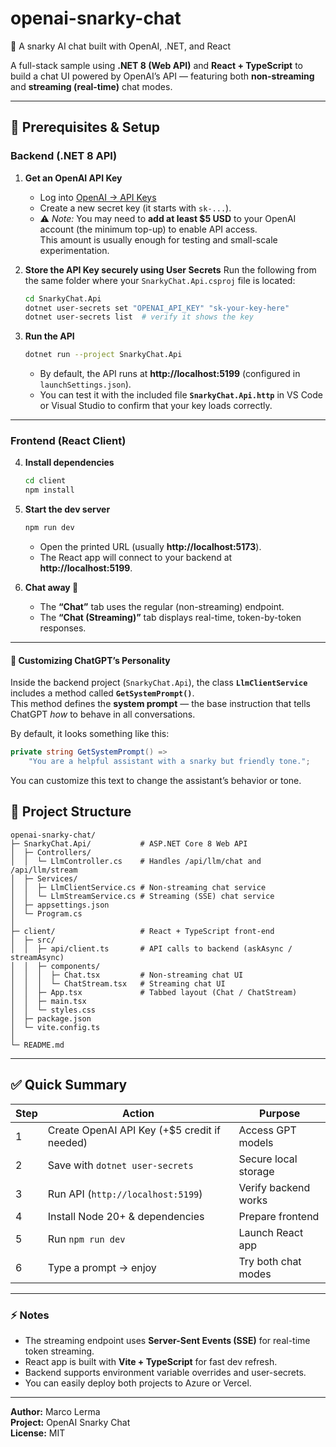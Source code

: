 # openai-snarky-chat
🧠 A snarky AI chat built with OpenAI, .NET, and React

A full-stack sample using **.NET 8 (Web API)** and **React + TypeScript** to build a chat UI powered by OpenAI’s API — featuring both **non-streaming** and **streaming (real-time)** chat modes.

---

## 🧰 Prerequisites & Setup

### **Backend (.NET 8 API)**

1. **Get an OpenAI API Key**
   - Log into [OpenAI → API Keys](https://platform.openai.com/account/api-keys)
   - Create a new secret key (it starts with `sk-...`).
   - ⚠️ *Note:* You may need to **add at least $5 USD** to your OpenAI account (the minimum top-up) to enable API access.  
     This amount is usually enough for testing and small-scale experimentation.

2. **Store the API Key securely using User Secrets**
   Run the following from the same folder where your `SnarkyChat.Api.csproj` file is located:

   ```bash
   cd SnarkyChat.Api
   dotnet user-secrets set "OPENAI_API_KEY" "sk-your-key-here"
   dotnet user-secrets list  # verify it shows the key
   ```

3. **Run the API**
   ```bash
   dotnet run --project SnarkyChat.Api
   ```
   - By default, the API runs at **http://localhost:5199** (configured in `launchSettings.json`).
   - You can test it with the included file **`SnarkyChat.Api.http`** in VS Code or Visual Studio to confirm that your key loads correctly.

---

### **Frontend (React Client)**

4. **Install dependencies**
   ```bash
   cd client
   npm install
   ```

5. **Start the dev server**
   ```bash
   npm run dev
   ```
   - Open the printed URL (usually **http://localhost:5173**).
   - The React app will connect to your backend at **http://localhost:5199**.

6. **Chat away 💬**
   - The **“Chat”** tab uses the regular (non-streaming) endpoint.
   - The **“Chat (Streaming)”** tab displays real-time, token-by-token responses.

---


#### 💬 Customizing ChatGPT’s Personality

Inside the backend project (`SnarkyChat.Api`), the class **`LlmClientService`** includes a method called **`GetSystemPrompt()`**.  
This method defines the **system prompt** — the base instruction that tells ChatGPT *how* to behave in all conversations.

By default, it looks something like this:
```csharp
private string GetSystemPrompt() => 
    "You are a helpful assistant with a snarky but friendly tone.";
```
You can customize this text to change the assistant’s behavior or tone.

## 🧱 Project Structure

```
openai-snarky-chat/
├─ SnarkyChat.Api/           # ASP.NET Core 8 Web API
│  ├─ Controllers/
│  │  └─ LlmController.cs    # Handles /api/llm/chat and /api/llm/stream
│  ├─ Services/
│  │  ├─ LlmClientService.cs # Non-streaming chat service
│  │  └─ LlmStreamService.cs # Streaming (SSE) chat service
│  ├─ appsettings.json
│  └─ Program.cs
│
├─ client/                   # React + TypeScript front-end
│  ├─ src/
│  │  ├─ api/client.ts       # API calls to backend (askAsync / streamAsync)
│  │  ├─ components/
│  │  │  ├─ Chat.tsx         # Non-streaming chat UI
│  │  │  └─ ChatStream.tsx   # Streaming chat UI
│  │  ├─ App.tsx             # Tabbed layout (Chat / ChatStream)
│  │  ├─ main.tsx
│  │  └─ styles.css
│  ├─ package.json
│  └─ vite.config.ts
│
└─ README.md
```

---

## ✅ Quick Summary

| Step | Action | Purpose |
|------|---------|----------|
| 1 | Create OpenAI API Key (+$5 credit if needed) | Access GPT models |
| 2 | Save with `dotnet user-secrets` | Secure local storage |
| 3 | Run API (`http://localhost:5199`) | Verify backend works |
| 4 | Install Node 20+ & dependencies | Prepare frontend |
| 5 | Run `npm run dev` | Launch React app |
| 6 | Type a prompt → enjoy | Try both chat modes |

---

### ⚡ Notes
- The streaming endpoint uses **Server-Sent Events (SSE)** for real-time token streaming.
- React app is built with **Vite + TypeScript** for fast dev refresh.
- Backend supports environment variable overrides and user-secrets.
- You can easily deploy both projects to Azure or Vercel.

---

**Author:** Marco Lerma  
**Project:** OpenAI Snarky Chat  
**License:** MIT
